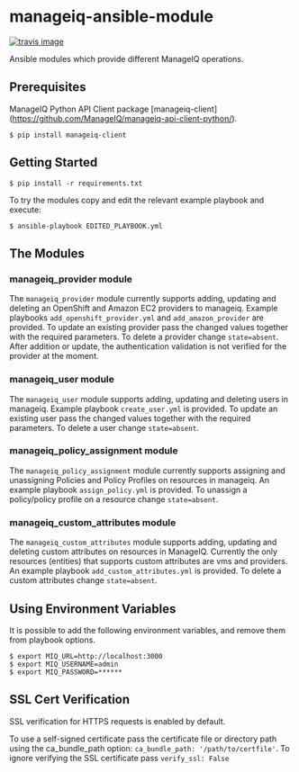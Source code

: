 # manageiq-ansible-module

[![travis image][]][travis status]

Ansible modules which provide different ManageIQ operations.

[travis image]: https://api.travis-ci.org/dkorn/manageiq-ansible-module.svg?branch=master
[travis status]: https://travis-ci.org/dkorn/manageiq-ansible-module/branches

## Prerequisites

ManageIQ Python API Client package [manageiq-client] (https://github.com/ManageIQ/manageiq-api-client-python/).

    $ pip install manageiq-client



## Getting Started

    $ pip install -r requirements.txt
    
To try the modules copy and edit the relevant example playbook and execute:

    $ ansible-playbook EDITED_PLAYBOOK.yml
   

## The Modules

### manageiq_provider module

The `manageiq_provider` module currently supports adding, updating and deleting an OpenShift and Amazon EC2 providers to manageiq.
Example playbooks `add_openshift_provider.yml` and `add_amazon_provider` are provided.
To update an existing provider pass the changed values together with the required parameters.
To delete a provider change `state=absent`.
After addition or update, the authentication validation is not verified for the provider at the moment.

### manageiq_user module

The `manageiq_user` module supports adding, updating and deleting users in manageiq.
Example playbook `create_user.yml` is provided.
To update an existing user pass the changed values together with the required parameters.
To delete a user change `state=absent`.

### manageiq_policy_assignment module

The `manageiq_policy_assignment` module currently supports assigning and unassigning Policies and Policy Profiles on resources in manageiq.
An example playbook `assign_policy.yml` is provided.
To unassign a policy/policy profile on a resource change `state=absent`.

### manageiq_custom_attributes module

The `manageiq_custom_attributes` module supports adding, updating and deleting custom attributes on resources in ManageIQ.
Currently the only resources (entities) that supports custom attributes are vms and providers.
An example playbook `add_custom_attributes.yml` is provided.
To delete a custom attributes change `state=absent`.


## Using Environment Variables

It is possible to add the following environment variables, and remove them from playbook options.

    $ export MIQ_URL=http://localhost:3000
    $ export MIQ_USERNAME=admin
    $ export MIQ_PASSWORD=******
    

## SSL Cert Verification

SSL verification for HTTPS requests is enabled by default.

To use a self-signed certificate pass the certificate file or directory path using the ca_bundle_path option: `ca_bundle_path: '/path/to/certfile'`.
To ignore verifying the SSL certificate pass `verify_ssl: False`



